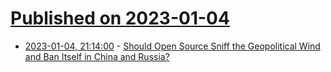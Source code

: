 # [Published on 2023-01-04](index.md)

* [2023-01-04, 21:14:00](https://soylentnews.org/article.pl?sid=23/01/04/0126237&from=rss) - [Should Open Source Sniff the Geopolitical Wind and Ban Itself in China and Russia?](https://soylentnews.org/article.pl?sid=23/01/04/0126237&from=rss)
